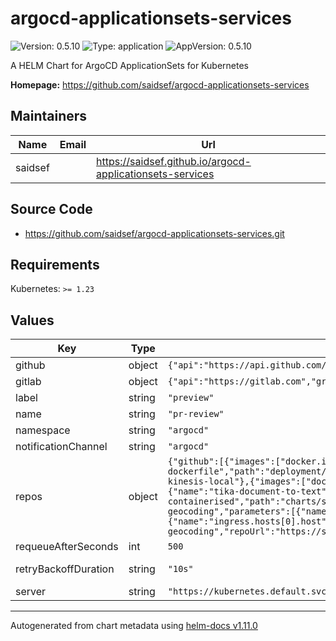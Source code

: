 # argocd-applicationsets-services

![Version: 0.5.10](https://img.shields.io/badge/Version-0.5.10-informational?style=flat-square) ![Type: application](https://img.shields.io/badge/Type-application-informational?style=flat-square) ![AppVersion: 0.5.10](https://img.shields.io/badge/AppVersion-0.5.10-informational?style=flat-square)

A HELM Chart for ArgoCD ApplicationSets for Kubernetes

**Homepage:** <https://github.com/saidsef/argocd-applicationsets-services>

## Maintainers

| Name | Email | Url |
| ---- | ------ | --- |
| saidsef |  | <https://saidsef.github.io/argocd-applicationsets-services> |

## Source Code

* <https://github.com/saidsef/argocd-applicationsets-services.git>

## Requirements

Kubernetes: `>= 1.23`

## Values

| Key | Type | Default | Description |
|-----|------|---------|-------------|
| github | object | `{"api":"https://api.github.com/","label":"preview","owner":"saidsef","path":"deployment","secretKey":"","secretName":""}` | GitHub repo configuration parameters |
| gitlab | object | `{"api":"https://gitlab.com","group":"saidsef","label":"preview","path":"deployment","secretKey":"","secretName":""}` | GitLab repo configuration parameters |
| label | string | `"preview"` | GitHub label to filter PRs that you want to target |
| name | string | `"pr-review"` | ApplicationSet name |
| namespace | string | `"argocd"` | Namespace of ArgoCD controller is deployed |
| notificationChannel | string | `"argocd"` | ArgoCD Slack notification channel |
| repos | object | `{"github":[{"images":["docker.io/saidsef/node-webserver:{{branch}}"],"name":"node-webserver"},{"name":"alpine-jenkins-dockerfile","path":"deployment/preview"},{"images":["docker.io/saidsef/aws-kinesis-local:{{branch}}"],"name":"aws-kinesis-local"},{"images":["docker.io/saidsef/aws-dynamodb-local:{{branch}}"],"name":"aws-dynamodb-local"},{"name":"tika-document-to-text","path":"deployment/preview"},{"name":"scapy-containerised","path":"charts/scapy","values":{"image":{"tag":"{{branch}}"}}},{"name":"faas-reverse-geocoding","parameters":[{"name":"image.tag","value":"{{branch}}"},{"name":"ingress.enabled","value":"true"},{"name":"ingress.hosts[0].host","value":"{{branch}}"}],"path":"charts/reverse-geocoding","repoUrl":"https://saidsef.github.io/faas-reverse-geocoding"}],"gitlab":{}}` | List of repo names and override images for preview environment to dynamically pass the branch of the pull request head use '{{branch}}' variable see: https://argocd-applicationset.readthedocs.io/en/stable/Generators-Pull-Request/#template |
| requeueAfterSeconds | int | `500` | GitHub polling rate (seconds) |
| retryBackoffDuration | string | `"10s"` | Duration is the amount to back off retries of failed syncs |
| server | string | `"https://kubernetes.default.svc"` | ArgoCD server address |

----------------------------------------------
Autogenerated from chart metadata using [helm-docs v1.11.0](https://github.com/norwoodj/helm-docs/releases/v1.11.0)
